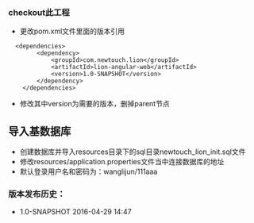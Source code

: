 ### checkout此工程
- 更改pom.xml文件里面的版本引用
```
  <dependencies>
        <dependency>
            <groupId>com.newtouch.lion</groupId>
            <artifactId>lion-angular-web</artifactId>
            <version>1.0-SNAPSHOT</version>
        </dependency>
    </dependencies>
```
- 修改其中version为需要的版本，删掉parent节点


## 导入基数据库
- 创建数据库并导入resources目录下的sql目录newtouch_lion_init.sql文件
- 修改resources/application.properties文件当中连接数据库的地址
- 默认登录用户名和密码为：wanglijun/111aaa


### 版本发布历史：
- 1.0-SNAPSHOT  2016-04-29 14:47
